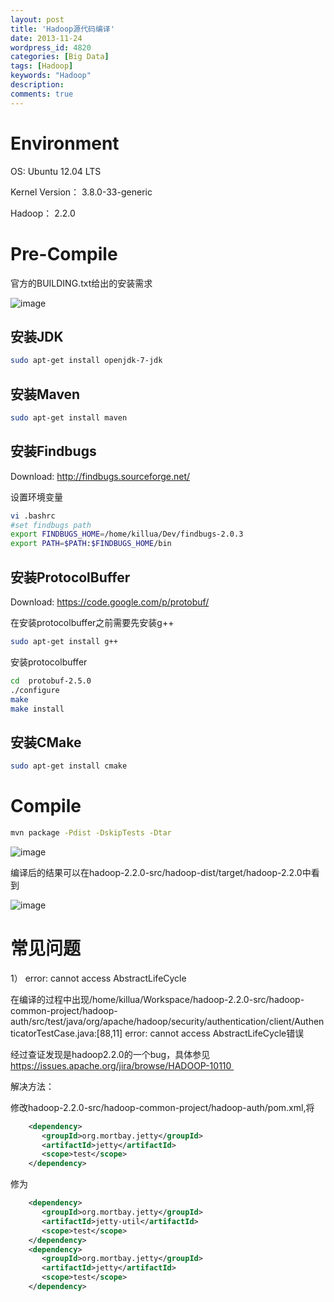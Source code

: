 ```yaml
---
layout: post
title: 'Hadoop源代码编译'
date: 2013-11-24
wordpress_id: 4820
categories: [Big Data]
tags: [Hadoop]
keywords: "Hadoop"
description: 
comments: true
---
```

# Environment
OS: Ubuntu 12.04 LTS

Kernel Version： 3.8.0-33-generic

Hadoop： 2.2.0

# Pre-Compile
官方的BUILDING.txt给出的安装需求

![image](/images/uploads/2013/11/Selection_001.png)

## 安装JDK

``` bash
sudo apt-get install openjdk-7-jdk
```
## 安装Maven

``` bash 
sudo apt-get install maven
```
## 安装Findbugs
Download: <http://findbugs.sourceforge.net/>

设置环境变量

``` bash 
vi .bashrc
#set findbugs path
export FINDBUGS_HOME=/home/killua/Dev/findbugs-2.0.3
export PATH=$PATH:$FINDBUGS_HOME/bin
```
## 安装ProtocolBuffer
Download: <https://code.google.com/p/protobuf/>

在安装protocolbuffer之前需要先安装g++

``` bash 
sudo apt-get install g++
```
安装protocolbuffer

``` bash 
cd  protobuf-2.5.0
./configure
make
make install
```
## 安装CMake

``` bash 
sudo apt-get install cmake
```

# Compile

``` bash 
mvn package -Pdist -DskipTests -Dtar
```
![image](/images/uploads/2013/11/Screenshot-from-2013-11-24-171453.png)

编译后的结果可以在hadoop-2.2.0-src/hadoop-dist/target/hadoop-2.2.0中看到

![image](/images/uploads/2013/11/Selection_003.png)

# 常见问题
1） error: cannot access AbstractLifeCycle

在编译的过程中出现/home/killua/Workspace/hadoop-2.2.0-src/hadoop-common-project/hadoop-auth/src/test/java/org/apache/hadoop/security/authentication/client/AuthenticatorTestCase.java:[88,11] error: cannot access AbstractLifeCycle错误

经过查证发现是hadoop2.2.0的一个bug，具体参见<a title="https://issues.apache.org/jira/browse/HADOOP-10110 " href="https://issues.apache.org/jira/browse/HADOOP-10110 ">https://issues.apache.org/jira/browse/HADOOP-10110 </a>

解决方法：

修改hadoop-2.2.0-src/hadoop-common-project/hadoop-auth/pom.xml,将

``` xml
    <dependency>
       <groupId>org.mortbay.jetty</groupId>
       <artifactId>jetty</artifactId>
       <scope>test</scope>
    </dependency>
```
修为

``` xml
    <dependency>
       <groupId>org.mortbay.jetty</groupId>
       <artifactId>jetty-util</artifactId>
       <scope>test</scope>
    </dependency>
    <dependency>
       <groupId>org.mortbay.jetty</groupId>
       <artifactId>jetty</artifactId>
       <scope>test</scope>
    </dependency>
```
